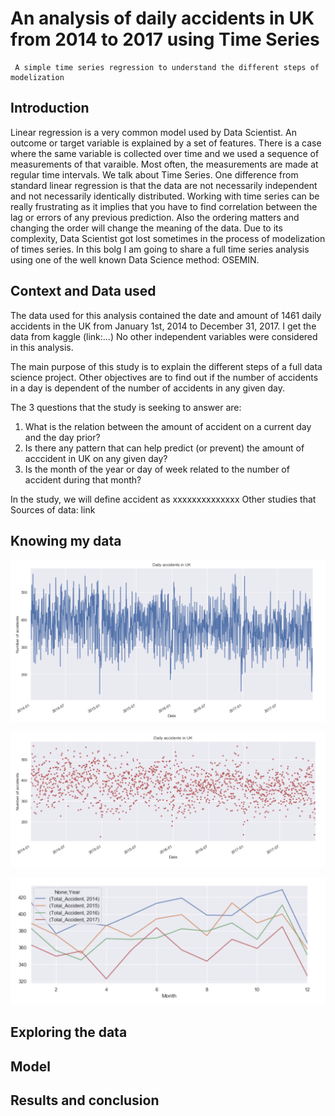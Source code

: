 # An analysis of daily accidents in UK from 2014 to 2017 using Time Series
     A simple time series regression to understand the different steps of modelization

## Introduction

Linear regression is a very common model used by Data Scientist. An outcome or target variable is explained by a set of features. There is a case where the same variable is collected over time and we used a sequence of measurements of that varaible. Most often, the measurements are made at regular time intervals. We talk about Time Series.
One difference from standard linear regression is that the data are not necessarily independent and not necessarily identically distributed. Working with time series can be really frustrating as it implies that you have to find correlation between the lag or errors of any previous prediction. Also the ordering matters and changing the order will change the meaning of the data.
Due to its complexity, Data Scientist got lost sometimes in the process of modelization of times series. In this bolg I am going to share a full time series analysis using one of the well known Data Science method: OSEMIN. 


## Context and Data used
The data used for this analysis contained the date and amount of  1461 daily accidents in the UK from January 1st, 2014 to December 31, 2017. I get the data from kaggle (link:...) No other independent variables were considered in this analysis. 

The main purpose of this study is to explain the different steps of a full data science project. 
Other objectives are to find out if the number of accidents in a day is dependent of the number of accidents in any given day. 

The 3 questions that the study is seeking to answer are:
1. What is the relation between the amount of accident on a current day and the day prior?
2. Is there any pattern that can help predict (or prevent) the amount of acccident in UK on any given day?
3. Is the month of the year or day of week related to the number of accident during that month?

In the study, we will define accident as xxxxxxxxxxxxxx
Other studies that 
Sources of data: link



## Knowing my data

![Daily Trends of accidents in UK](https://github.com/FabriceMesidor/TimeSeries_accident_UK/blob/master/Graphs/Screen%20Shot%202019-09-13%20at%208.40.43%20AM.png)


![Daily Trends of accidents in UK - dot](https://github.com/FabriceMesidor/TimeSeries_accident_UK/blob/master/Graphs/Screen%20Shot%202019-09-13%20at%208.41.06%20AM.png)

![Daily Trends of accidents in UK](https://github.com/FabriceMesidor/TimeSeries_accident_UK/blob/master/Graphs/Screen%20Shot%202019-09-13%20at%208.41.29%20AM.png)




## Exploring the data


## Model

## Results and conclusion
